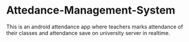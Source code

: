 # Attedance-Management-System
This is an android attendance app where teachers marks attendance of their classes and attendance save on university server in realtime.

